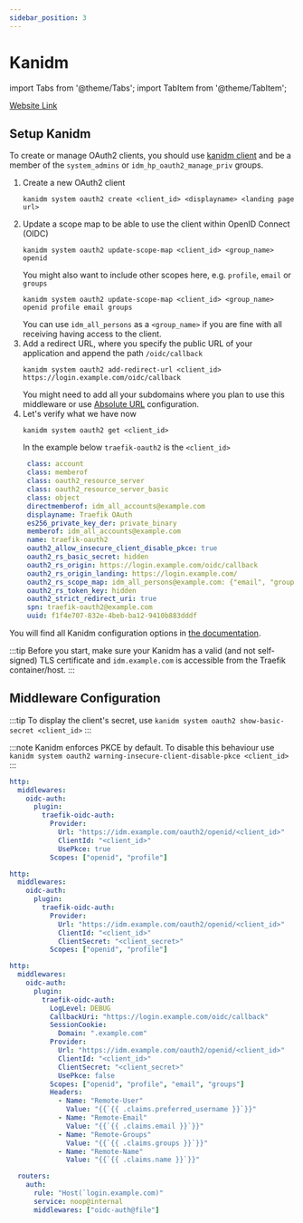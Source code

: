 ```yaml
---
sidebar_position: 3
---
```


# Kanidm

import Tabs from '@theme/Tabs';
import TabItem from '@theme/TabItem';

[Website Link](https://github.com/kanidm/kanidm)

## Setup Kanidm

To create or manage OAuth2 clients, you should use [kanidm client](https://kanidm.github.io/kanidm/stable/client_tools.html) and be a member of the `system_admins` or `idm_hp_oauth2_manage_priv` groups.

1. Create a new OAuth2 client
   ```shell
   kanidm system oauth2 create <client_id> <displayname> <landing page url>
   ```
2. Update a scope map to be able to use the client within OpenID Connect (OIDC)
   ```shell
   kanidm system oauth2 update-scope-map <client_id> <group_name> openid
   ```
   You might also want to include other scopes here, e.g. `profile`, `email` or `groups`
   ```shell
   kanidm system oauth2 update-scope-map <client_id> <group_name> openid profile email groups
   ```
   You can use `idm_all_persons` as a `<group_name>` if you are fine with all receiving having access to the client.
3. Add a redirect URL, where you specify the public URL of your application and append the path `/oidc/callback`
   ```shell
   kanidm system oauth2 add-redirect-url <client_id> https://login.example.com/oidc/callback
   ```
   You might need to add all your subdomains where you plan to use this middleware or use [Absolute URL](../getting-started/callback-uri.md#absolute-url) configuration.
4. Let's verify what we have now
   ```shell
   kanidm system oauth2 get <client_id>
   ```
   In the example below `traefik-oauth2` is the `<client_id>`
   ```yaml
    class: account
    class: memberof
    class: oauth2_resource_server
    class: oauth2_resource_server_basic
    class: object
    directmemberof: idm_all_accounts@example.com
    displayname: Traefik OAuth
    es256_private_key_der: private_binary
    memberof: idm_all_accounts@example.com
    name: traefik-oauth2
    oauth2_allow_insecure_client_disable_pkce: true
    oauth2_rs_basic_secret: hidden
    oauth2_rs_origin: https://login.example.com/oidc/callback
    oauth2_rs_origin_landing: https://login.example.com/
    oauth2_rs_scope_map: idm_all_persons@example.com: {"email", "groups", "openid", "profile"}
    oauth2_rs_token_key: hidden
    oauth2_strict_redirect_uri: true
    spn: traefik-oauth2@example.com
    uuid: f1f4e707-832e-4beb-ba12-9410b883dddf
   ```

You will find all Kanidm configuration options in [the documentation](https://kanidm.github.io/kanidm/stable/integrations/oauth2.html).

:::tip
Before you start, make sure your Kanidm has a valid (and not self-signed) TLS certificate and `idm.example.com` is accessible from the Traefik container/host.
:::

## Middleware Configuration

:::tip
To display the client's secret, use `kanidm system oauth2 show-basic-secret <client_id>`
:::

:::note
Kanidm enforces PKCE by default. To disable this behaviour use `kanidm system oauth2 warning-insecure-client-disable-pkce <client_id>`
:::

<Tabs groupId="type">
  <TabItem value="relative-secure" label="Relative URL with PKCE">
  
```yml
http:
  middlewares:
    oidc-auth:
      plugin:
        traefik-oidc-auth:
          Provider:
            Url: "https://idm.example.com/oauth2/openid/<client_id>"
            ClientId: "<client_id>"
            UsePkce: true
          Scopes: ["openid", "profile"]
```

  </TabItem>
  <TabItem value="relative" label="Relative URL without PKCE">
  
```yml
http:
  middlewares:
    oidc-auth:
      plugin:
        traefik-oidc-auth:
          Provider:
            Url: "https://idm.example.com/oauth2/openid/<client_id>"
            ClientId: "<client_id>"
            ClientSecret: "<client_secret>"
          Scopes: ["openid", "profile"]
```

  </TabItem>
  <TabItem value="absolute" label="Absolute URL without PKCE and Forward Auth headers">
  
```yml
http:
  middlewares:
    oidc-auth:
      plugin:
        traefik-oidc-auth:
          LogLevel: DEBUG
          CallbackUri: "https://login.example.com/oidc/callback"
          SessionCookie:
            Domain: ".example.com"
          Provider:
            Url: "https://idm.example.com/oauth2/openid/<client_id>"
            ClientId: "<client_id>"
            ClientSecret: "<client_secret>"
            UsePkce: false
          Scopes: ["openid", "profile", "email", "groups"]
          Headers:
            - Name: "Remote-User"
              Value: "{{`{{ .claims.preferred_username }}`}}"
            - Name: "Remote-Email"
              Value: "{{`{{ .claims.email }}`}}"
            - Name: "Remote-Groups"
              Value: "{{`{{ .claims.groups }}`}}"
            - Name: "Remote-Name"
              Value: "{{`{{ .claims.name }}`}}"

  routers:
    auth:
      rule: "Host(`login.example.com)"
      service: noop@internal
      middlewares: ["oidc-auth@file"]
```

  </TabItem>
</Tabs>
